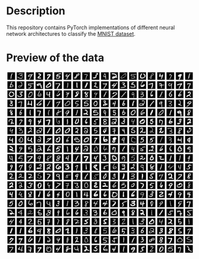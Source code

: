 # Description

This repository contains PyTorch implementations of different neural network architectures to classify the [MNIST dataset](http://yann.lecun.com/exdb/mnist/).

# Preview of the data


    
![png](README_files/README_4_0.png)
    


